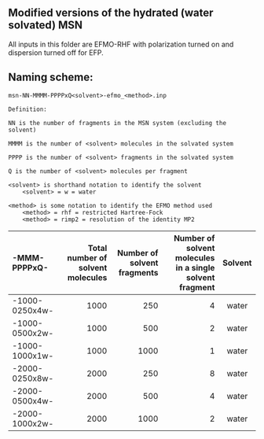 ## Modified versions of the hydrated (water solvated) MSN

All inputs in this folder are EFMO-RHF with polarization turned on and dispersion turned off for EFP.

## Naming scheme:

```
msn-NN-MMMM-PPPPxQ<solvent>-efmo_<method>.inp

Definition:

NN is the number of fragments in the MSN system (excluding the solvent)

MMMM is the number of <solvent> molecules in the solvated system

PPPP is the number of <solvent> fragments in the solvated system

Q is the number of <solvent> molecules per fragment

<solvent> is shorthand notation to identify the solvent
    <solvent> = w = water

<method> is some notation to identify the EFMO method used
    <method> = rhf = restricted Hartree-Fock
    <method> = rimp2 = resolution of the identity MP2

```


| -MMM-PPPPxQ- | Total number of solvent molecules | Number of solvent fragments | Number of solvent molecules in a single solvent fragment | Solvent |
| :----------- | --------------------------------: | --------------------------: | -------------------------------------------------------: | :------: |
| -1000-0250x4w-  | 1000 |  250 | 4 | water |
| -1000-0500x2w-  | 1000 |  500 | 2 | water |
| -1000-1000x1w-  | 1000 | 1000 | 1 | water |
| -2000-0250x8w-  | 2000 |  250 | 8 | water |
| -2000-0500x4w-  | 2000 |  500 | 4 | water |
| -2000-1000x2w-  | 2000 | 1000 | 2 | water |

